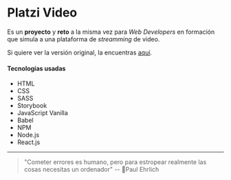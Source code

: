 # Platzi Video

Es un **proyecto** y **reto** a la misma vez para *Web Developers* en formación que simula a una plataforma de *streamming* de video.

Si quiere ver la versión original, la encuentras [aquí](https://github.com/platzi/PlatziVideo "aquí").

#### Tecnologías usadas

- HTML
- CSS
- SASS
- Storybook
- JavaScript Vanilla
- Babel
- NPM
- Node.js
- React.js

---
> "Cometer errores es humano, pero para estropear realmente las cosas necesitas un ordenador"
-- 🤯Paul Ehrlich
